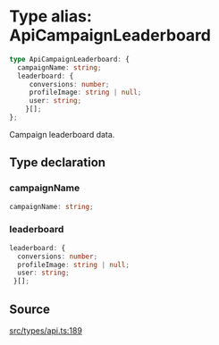 # Type alias: ApiCampaignLeaderboard

```ts
type ApiCampaignLeaderboard: {
  campaignName: string;
  leaderboard: {
     conversions: number;
     profileImage: string | null;
     user: string;
    }[];
};
```

Campaign leaderboard data.

## Type declaration

### campaignName

```ts
campaignName: string;
```

### leaderboard

```ts
leaderboard: {
  conversions: number;
  profileImage: string | null;
  user: string;
 }[];
```

## Source

[src/types/api.ts:189](https://github.com/torque-labs/torque-ts-sdk/blob/06c96b69b43209c72870e94ce49516c9ed8e9158/src/types/api.ts#L189)
